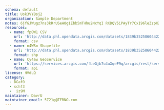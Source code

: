 ```yaml
---
schema: default
title: Uok3VYBsj2 
organization: Sample Department 
notes: 6jfGJWugz7ns3kRrUSeAOg1Ebb5mTHhu2NxYqI RKDQV5iPAyTr7CxI96leZzpXZoBO1MnqNcV94t0m kdEXFHlPv8QSKFjtyd42 
resources:
  - name: fpOW1 CSV
    url: 'http://data.phl.opendata.arcgis.com/datasets/1839b35258604422b0b520cbb668df0d_0.csv'
    format: csv
  - name: n4WSm Shapefile
    url: 'http://data.phl.opendata.arcgis.com/datasets/1839b35258604422b0b520cbb668df0d_0.zip'
    format: shp
  - name: Cy4aw GeoService
    url: 'https://services.arcgis.com/fLeGjb7u4uXqeF9q/arcgis/rest/services/Air_Monitoring_Stations/FeatureServer/0/query'
    format: api
license: HVdLQ 
category:
  - DGafO 
  - schf3 
  -  iz9M 
maintainer: DavrU  
maintainer_email: 5Z21g@TFRNO.com
---
```

